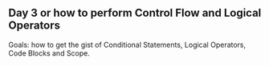 ## Day 3 or how to perform Control Flow and Logical Operators

Goals: how to get the gist of Conditional Statements, Logical Operators, Code Blocks and Scope.

